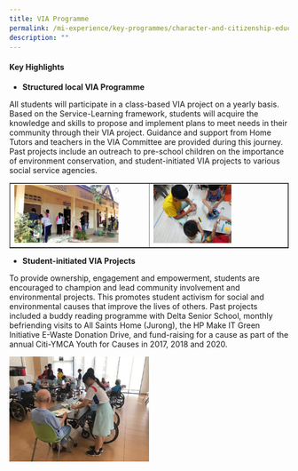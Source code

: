 ```yaml
---
title: VIA Programme
permalink: /mi-experience/key-programmes/character-and-citizenship-education/via-programme/
description: ""
---
```


<h4><strong>Key Highlights</strong></h4>
<ul>
<li><strong>Structured local VIA Programme</strong></li>
</ul>
<p>All students will participate in a class-based VIA project on a yearly basis. Based on the Service-Learning framework, students will acquire the knowledge and skills to propose and implement plans to meet needs in their community through their VIA project. Guidance and support from Home Tutors and teachers in the VIA Committee are provided during this journey. Past projects include an outreach to pre-school children on the importance of environment conservation, and student-initiated VIA projects to various social service agencies.</p>
<table style="border-collapse: collapse; width: 100%;" border="1">
<tbody>
<tr>
<td style="width: 50%;"><img style="width: 80%;" src="/images/via1.jpg" /></td>
<td style="width: 50%;"><img style="width: 60%;" src="/images/via2.png" /></td>
</tr>
</tbody>
</table>
<ul>
<li><strong>Student-initiated VIA Projects</strong></li>
</ul>
<p>To provide ownership, engagement and empowerment, students are encouraged to champion and lead community involvement and environmental projects. This promotes student activism for social and environmental causes that improve the lives of others. Past projects included a buddy reading programme with Delta Senior School, monthly befriending visits to All Saints Home (Jurong), the HP Make IT Green Initiative E-Waste Donation Drive, and fund-raising for a cause as part of the annual Citi-YMCA Youth for Causes in 2017, 2018 and 2020.</p>
<img style="width: 50%;" src="/images/via3.jpg" />